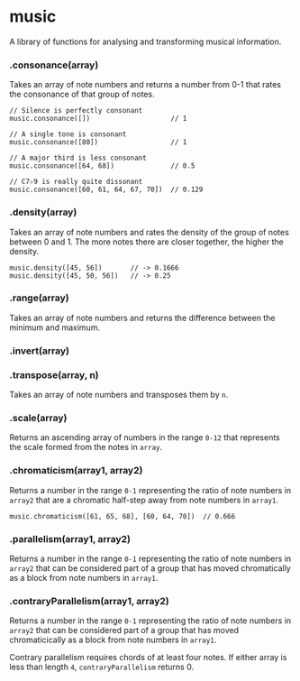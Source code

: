 # music

A library of functions for analysing and transforming musical information.

<!--## Installation

  Install with [component(1)](http://component.io):

    $ component install stephband/midi-graph-->
    
    
### .consonance(array)

Takes an array of note numbers and returns a number from 0-1 that rates the
consonance of that group of notes.

    // Silence is perfectly consonant
    music.consonance([])                    // 1
    
    // A single tone is consonant
    music.consonance([80])                  // 1
    
    // A major third is less consonant
    music.consonance([64, 68])              // 0.5
    
    // C7♭9 is really quite dissonant
    music.consonance([60, 61, 64, 67, 70])  // 0.129


### .density(array)

Takes an array of note numbers and rates the density of the group of notes
between 0 and 1. The more notes there are closer together, the higher the
density.

    music.density([45, 56])       // -> 0.1666
    music.density([45, 50, 56])   // -> 0.25

### .range(array)

Takes an array of note numbers and returns the difference between the minimum
and maximum.

### .invert(array)

### .transpose(array, n)

Takes an array of note numbers and transposes them by <code>n</code>.

### .scale(array)

Returns an ascending array of numbers in the range <code>0-12</code> that
represents the scale formed from the notes in <code>array</code>.

### .chromaticism(array1, array2)

Returns a number in the range <code>0-1</code> representing the ratio of
note numbers in <code>array2</code> that are a chromatic half-step away from
note numbers in <code>array1</code>.

    music.chromaticism([61, 65, 68], [60, 64, 70])  // 0.666

### .parallelism(array1, array2)

Returns a number in the range <code>0-1</code> representing the ratio of note
numbers in <code>array2</code> that can be considered part of a group that has
moved chromatically as a block from note numbers in <code>array1</code>.

### .contraryParallelism(array1, array2)

Returns a number in the range <code>0-1</code> representing the ratio of note
numbers in <code>array2</code> that can be considered part of a group that has
moved chromaticically as a block from note numbers in <code>array1</code>.

Contrary parallelism requires chords of at least four notes. If either array
is less than length <code>4</code>, <code>contraryParallelism</code> returns 0.
